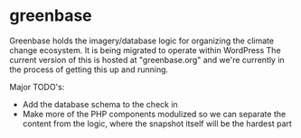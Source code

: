 greenbase
=========

Greenbase holds the imagery/database logic for organizing the climate change ecosystem. It is being migrated to operate within WordPress
The current version of this is hosted at "greenbase.org" and we're currently in the process of getting this up and running.

Major TODO's:
<UL>
<LI> Add the database schema to the check in
<LI> Make more of the PHP components modulized so we can separate the content from the logic, where the snapshot itself will be the hardest part
</UL>